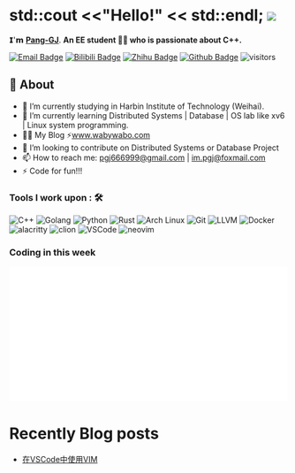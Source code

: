 # std::cout <<"Hello!" << std::endl; <img src="https://user-images.githubusercontent.com/5679180/79618120-0daffb80-80be-11ea-819e-d2b0fa904d07.gif" width="27px"> 

𝗜'𝗺 [**Pang-GJ**](https://github.com/Pang-GJ). **An EE student 👨‍💻 who is passionate about C++.**

[![Email Badge](https://img.shields.io/badge/-Email-c14438?style=flat-square&logo=Gmail&logoColor=white&link=2362421192@qq.com)](im.pgj@foxmail.com)
[![Bilibili Badge](https://img.shields.io/badge/-BiliBili-D14970?style=flat-square&logo=Bilibili&logoColor=white&link=https://space.bilibili.com/101024153)](https://space.bilibili.com/101024153)
[![Zhihu Badge](https://img.shields.io/badge/-Zhihu-1b8ee4?style=flat-square&logo=Zhihu&logoColor=white&link=https://www.zhihu.com/people/nu-li-zhong-de-jian-ge)](https://www.zhihu.com/people/nu-li-zhong-de-jian-ge)
[![Github Badge](https://img.shields.io/badge/-Github-232323?style=flat-square&logo=Github&logoColor=white&link=https://github.com/Pang-GJ)](https://github.com/Pang-GJ)
![visitors](https://visitor-badge.laobi.icu/badge?page_id=Pang-GJ)  

## 🧐 About
- 🔭 I’m currently studying in Harbin Institute of Technology (Weihai).
- 🌱 I’m currently learning Distributed Systems | Database | OS lab like xv6 | Linux system programming.
- 👨‍💻  My Blog ⚡www.wabywabo.com
- 👯 I’m looking to contribute on Distributed Systems or Database Project
- 📫 How to reach me: pgj666999@gmail.com | im.pgj@foxmail.com  
- ⚡ Code for fun!!!

### Tools I work upon : 🛠

<p align="left">
<img src="https://cdn.worldvectorlogo.com/logos/c.svg" alt="C++" width="40" height="40"/>
<img src="https://cdn.worldvectorlogo.com/logos/go-8.svg" alt="Golang" width="40" height="40"/>
<img src="https://cdn.worldvectorlogo.com/logos/python-5.svg" alt="Python" width="40" height="40"/>
<img src="https://cdn.worldvectorlogo.com/logos/rust.svg" alt="Rust" width="40" height="40"/>
<img src="https://simpleicons.org/icons/archlinux.svg" alt="Arch Linux" width="40" height="40"/>
<img src="https://cdn.worldvectorlogo.com/logos/git-icon.svg" alt="Git" width="40" height="40"/>
<img src="https://simpleicons.org/icons/llvm.svg" alt="LLVM" width="40" height="40"/>
<img src="https://cdn.worldvectorlogo.com/logos/docker.svg" alt="Docker" width="40" height="40"/>
<img src="https://simpleicons.org/icons/alacritty.svg" alt="alacritty" width="40" height="40"/>
<img src="https://cdn.worldvectorlogo.com/logos/clion-1.svg" alt="clion" width="40" height="40"/>
<img src="https://cdn.worldvectorlogo.com/logos/visual-studio-code-1.svg" alt="VSCode" width="40" height="40"/>
<img src="https://simpleicons.org/icons/neovim.svg" alt="neovim" width="40" height="40"/>
</p>

<!--
![Anurag's GitHub stats](https://github-readme-stats.vercel.app/api?username=Pang-GJ&show_icons=true&hide=contribs,prs&show_owner=true&title_color=03fc90&icon_color=03fc90&text_color=03fc90&bg_color=002b19)  
![Top Langs](https://github-readme-stats.vercel.app/api/top-langs/?username=Pang-GJ&title_color=03fc90&icon_color=03fc90&text_color=03fc90&bg_color=002b19&card_width=495)   
-->

### Coding in this week
![WakaTime](/metrics.plugin.wakatime.svg)   

# Recently Blog posts
<!-- BLOG-POST-LIST:START -->
- [在VSCode中使用VIM](http://39.98.115.99/post/1)
<!-- BLOG-POST-LIST:END -->
